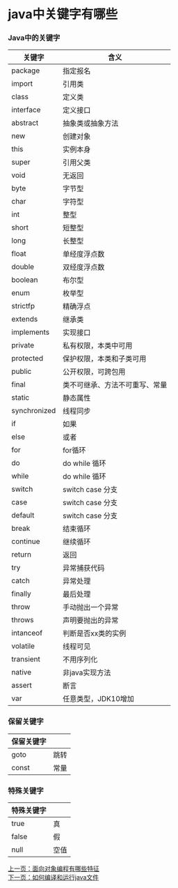 # java中关键字有哪些

### Java中的关键字

| 关键字 | 含义 |
| --- | --- | 
|package|指定报名|
|import|引用类|
|class|定义类|
|interface|定义接口|
|abstract|抽象类或抽象方法|
|new|创建对象|
|this|实例本身|
|super|引用父类|
|void|无返回|
|byte|字节型|
|char|字符型|
|int|整型|
|short|短整型|
|long|长整型|
|float|单经度浮点数|
|double|双经度浮点数|
|boolean|布尔型|
|enum|枚举型|
|strictfp|精确浮点|
|extends|继承类|
|implements|实现接口|
|private|私有权限，本类中可用|
|protected|保护权限，本类和子类可用|
|public|公开权限，可跨包用|
|final|类不可继承、方法不可重写、常量|
|static|静态属性|
|synchronized|线程同步|
|if|如果|
|else|或者|
|for|for循环|
|do|do while 循环|
|while|do while 循环|
|switch|switch case 分支|
|case|switch case 分支|
|default|switch case 分支|
|break|结束循环|
|continue|继续循环|
|return|返回|
|try|异常捕获代码|
|catch|异常处理|
|finally|最后处理|
|throw|手动抛出一个异常|
|throws|声明要抛出的异常|
|intanceof|判断是否xx类的实例|
|volatile|线程可见|
|transient|不用序列化|
|native|非java实现方法|
|assert|断言|
|var|任意类型，JDK10增加|


### 保留关键字

| 保留关键字 |  | 
| --- | --- | 
|goto|跳转|
|const|常量|

### 特殊关键字

| 特殊关键字 |  | 
| --- | --- | 
|true|真|
|false|假|
|null|空值|


[上一页：面向对象编程有哪些特征](/菜单/1面向对象编程有哪些特征.md)  
[下一页：如何编译和运行java文件](/菜单/3如何编译和运行java文件.md)

